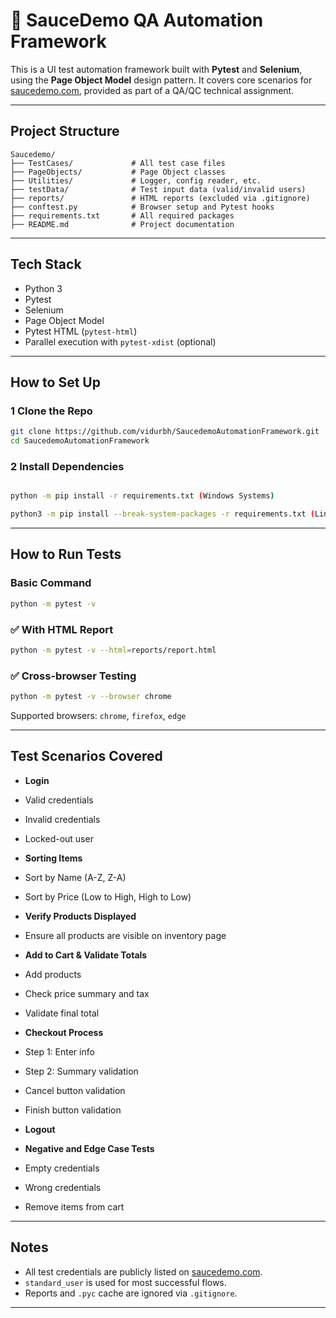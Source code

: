 # 🧪 SauceDemo QA Automation Framework

This is a UI test automation framework built with **Pytest** and **Selenium**, using the **Page Object Model** design pattern. It covers core scenarios for [saucedemo.com](https://www.saucedemo.com), provided as part of a QA/QC technical assignment.

---

##  Project Structure

```
Saucedemo/
├── TestCases/             # All test case files
├── PageObjects/           # Page Object classes
├── Utilities/             # Logger, config reader, etc.
├── testData/              # Test input data (valid/invalid users)
├── reports/               # HTML reports (excluded via .gitignore)
├── conftest.py            # Browser setup and Pytest hooks
├── requirements.txt       # All required packages
├── README.md              # Project documentation
```

---

##  Tech Stack

- Python 3
- Pytest
- Selenium
- Page Object Model
- Pytest HTML (`pytest-html`)
- Parallel execution with `pytest-xdist` (optional)

---

##  How to Set Up

### 1️ Clone the Repo

```bash
git clone https://github.com/vidurbh/SaucedemoAutomationFramework.git
cd SaucedemoAutomationFramework
```

### 2️ Install Dependencies

```bash

python -m pip install -r requirements.txt (Windows Systems)

python3 -m pip install --break-system-packages -r requirements.txt (Linux Based Systems)

```

---

##  How to Run Tests

###  Basic Command

```bash
python -m pytest -v
```

### ✅ With HTML Report

```bash
python -m pytest -v --html=reports/report.html
```

### ✅ Cross-browser Testing

```bash
python -m pytest -v --browser chrome
```

Supported browsers: `chrome`, `firefox`, `edge`

---

##  Test Scenarios Covered

-  **Login**
  - Valid credentials
  - Invalid credentials
  - Locked-out user

-  **Sorting Items**
  - Sort by Name (A-Z, Z-A)
  - Sort by Price (Low to High, High to Low)

-  **Verify Products Displayed**
  - Ensure all products are visible on inventory page

-  **Add to Cart & Validate Totals**
  - Add products
  - Check price summary and tax
  - Validate final total

-  **Checkout Process**
  - Step 1: Enter info
  - Step 2: Summary validation
  - Cancel button validation
  - Finish button validation

-  **Logout**

-  **Negative and Edge Case Tests**
  - Empty credentials
  - Wrong credentials
  - Remove items from cart

---

##  Notes

- All test credentials are publicly listed on [saucedemo.com](https://www.saucedemo.com).
- `standard_user` is used for most successful flows.
- Reports and `.pyc` cache are ignored via `.gitignore`.

---

